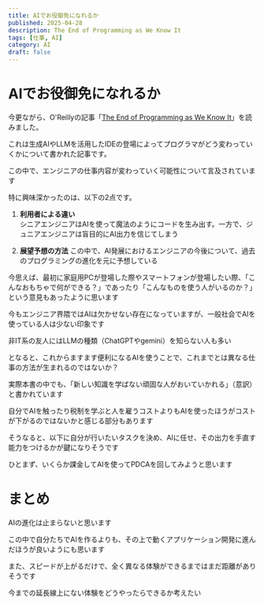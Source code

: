 ```yaml
---
title: AIでお役御免になれるか
published: 2025-04-28
description: The End of Programming as We Know It
tags: [仕事, AI]
category: AI
draft: false
---
```

# AIでお役御免になれるか


今更ながら、O'Reillyの記事「[The End of Programming as We Know It](https://www.oreilly.com/radar/the-end-of-programming-as-we-know-it/)」を読みました。

これは生成AIやLLMを活用したIDEの登場によってプログラマがどう変わっていくかについて書かれた記事です。

この中で、エンジニアの仕事内容が変わっていく可能性について言及されています

特に興味深かったのは、以下の2点です。

1. **利用者による違い**  
    シニアエンジニアはAIを使って魔法のようにコードを生み出す。一方で、ジュニアエンジニアは盲目的にAI出力を信じてしまう

2. **展望予想の方法**
    この中で、AI発展におけるエンジニアの今後について、過去のプログラミングの進化を元に予想している


今思えば、最初に家庭用PCが登場した際やスマートフォンが登場したい際、「こんなおもちゃで何ができる？」であったり「こんなものを使う人がいるのか？」という意見もあったように思います
  
今もエンジニア界隈ではAIは欠かせない存在になっていますが、一般社会でAIを使っている人は少ない印象です

非IT系の友人にはLLMの種類（ChatGPTやgemini）を知らない人も多い

となると、これからますます便利になるAIを使うことで、これまでとは異なる仕事の方法が生まれるのではないか？

実際本書の中でも、「新しい知識を学ばない頑固な人がおいていかれる」（意訳）と書かれています

自分でAIを触ったり税制を学ぶと人を雇うコストよりもAIを使ったほうがコストが下がるのではないかと感じる部分もあります

そうなると、以下に自分が行いたいタスクを決め、AIに任せ、その出力を手直す能力をつけるかが鍵になりそうです

ひとまず、いくらか課金してAIを使ってPDCAを回してみようと思います

# まとめ

AIの進化は止まらないと思います

この中で自分たちでAIを作るよりも、その上で動くアプリケーション開発に進んだほうが良いようにも思います

また、スピードが上がるだけで、全く異なる体験ができるまではまだ距離がありそうです

今までの延長線上にない体験をどうやったらできるか考えたい